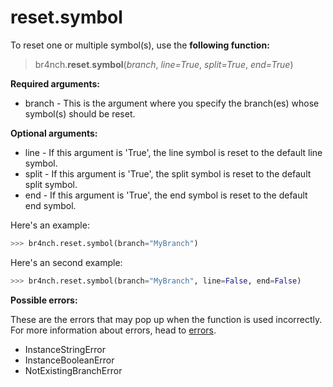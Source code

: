 # reset.symbol

To reset one or multiple symbol(s), use the **following function:**

> br4nch.**reset**.**symbol**(*branch*, *line=True*, *split=True*, *end=True*)

**Required arguments:**

- branch - This is the argument where you specify the branch(es) whose symbol(s) should be reset.

**Optional arguments:**

- line - If this argument is 'True', the line symbol is reset to the default line symbol.
- split - If this argument is 'True', the split symbol is reset to the default split symbol.
- end - If this argument is 'True', the end symbol is reset to the default end symbol.

Here's an example:

```python
>>> br4nch.reset.symbol(branch="MyBranch")
```

Here's an second example:

```python
>>> br4nch.reset.symbol(branch="MyBranch", line=False, end=False)
```

**Possible errors:**

These are the errors that may pop up when the function is used incorrectly. For more information about errors, head to [errors](../../guides/errors.md).

- InstanceStringError
- InstanceBooleanError
- NotExistingBranchError

